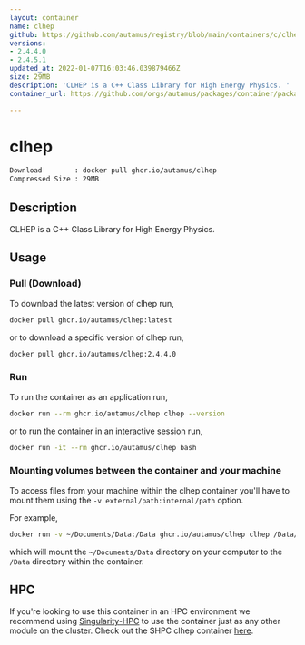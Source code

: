 ```yaml
---
layout: container
name: clhep
github: https://github.com/autamus/registry/blob/main/containers/c/clhep/spack.yaml
versions:
- 2.4.4.0
- 2.4.5.1
updated_at: 2022-01-07T16:03:46.039879466Z
size: 29MB
description: 'CLHEP is a C++ Class Library for High Energy Physics. '
container_url: https://github.com/orgs/autamus/packages/container/package/clhep

---
```

# clhep
```bash 
Download        : docker pull ghcr.io/autamus/clhep
Compressed Size : 29MB
```

## Description
CLHEP is a C++ Class Library for High Energy Physics. 

## Usage
### Pull (Download)
To download the latest version of clhep run,

```bash
docker pull ghcr.io/autamus/clhep:latest
```

or to download a specific version of clhep run,

```bash
docker pull ghcr.io/autamus/clhep:2.4.4.0
```
### Run
To run the container as an application run,
```bash
docker run --rm ghcr.io/autamus/clhep clhep --version
```

or to run the container in an interactive session run,
```bash
docker run -it --rm ghcr.io/autamus/clhep bash
```

### Mounting volumes between the container and your machine
To access files from your machine within the clhep container you'll have to mount them using the `-v external/path:internal/path` option.

For example,
```bash
docker run -v ~/Documents/Data:/Data ghcr.io/autamus/clhep clhep /Data/myData.csv
```
which will mount the `~/Documents/Data` directory on your computer to the `/Data` directory within the container.

## HPC
If you're looking to use this container in an HPC environment we recommend using [Singularity-HPC](https://singularity-hpc.readthedocs.io) to use the container just as any other module on the cluster. Check out the SHPC clhep container [here](https://singularityhub.github.io/singularity-hpc/r/ghcr.io-autamus-clhep/).